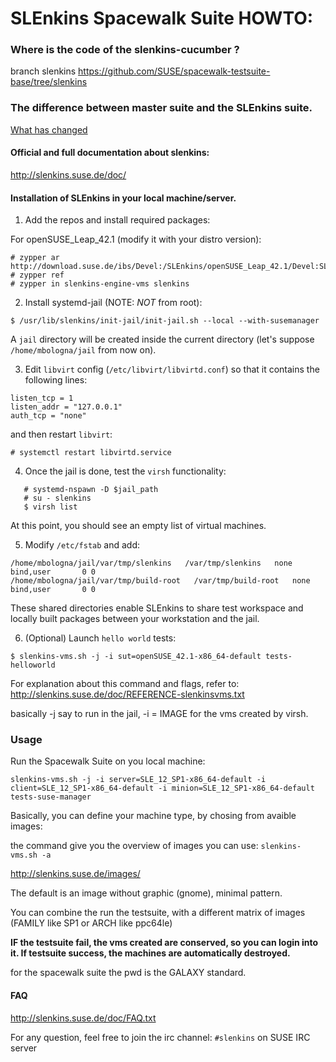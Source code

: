 # SLEnkins Spacewalk Suite HOWTO:

### Where is the code of the slenkins-cucumber ?
branch slenkins
https://github.com/SUSE/spacewalk-testsuite-base/tree/slenkins

### The difference between master suite and the SLEnkins suite.
[What has changed](changes.md)

#### Official and full documentation about slenkins:
http://slenkins.suse.de/doc/

#### Installation of SLEnkins in your local machine/server.

1. Add the repos and install required packages:
   
For openSUSE_Leap_42.1 (modify it with your distro version):

```
# zypper ar http://download.suse.de/ibs/Devel:/SLEnkins/openSUSE_Leap_42.1/Devel:SLEnkins.repo
# zypper ref
# zypper in slenkins-engine-vms slenkins
```

2. Install systemd-jail (NOTE: *NOT* from root):

```
$ /usr/lib/slenkins/init-jail/init-jail.sh --local --with-susemanager
```

A `jail` directory will be created inside the current directory (let's suppose `/home/mbologna/jail` from now on).
   
3. Edit `libvirt` config (`/etc/libvirt/libvirtd.conf`) so that it contains the following lines:

```
listen_tcp = 1
listen_addr = "127.0.0.1"
auth_tcp = "none"
```

and then restart `libvirt`:

```
# systemctl restart libvirtd.service
```

4. Once the jail is done, test the `virsh` functionality:
```
   # systemd-nspawn -D $jail_path
   # su - slenkins
   $ virsh list
```

At this point, you should see an empty list of virtual machines.

5. Modify `/etc/fstab` and add:

```
/home/mbologna/jail/var/tmp/slenkins   /var/tmp/slenkins   none   bind,user       0 0
/home/mbologna/jail/var/tmp/build-root   /var/tmp/build-root   none   bind,user       0 0
```

These shared directories enable SLEnkins to share test workspace and locally built packages between your workstation and the jail. 

6. (Optional) Launch `hello world` tests:

```
$ slenkins-vms.sh -j -i sut=openSUSE_42.1-x86_64-default tests-helloworld
```

For explanation about this command and flags, refer to:
http://slenkins.suse.de/doc/REFERENCE-slenkinsvms.txt

basically -j say to run in the jail, -i = IMAGE for the vms created by virsh.

### Usage

Run the Spacewalk Suite on you local machine:

```
slenkins-vms.sh -j -i server=SLE_12_SP1-x86_64-default -i client=SLE_12_SP1-x86_64-default -i minion=SLE_12_SP1-x86_64-default tests-suse-manager
```

Basically, you can define your machine type, by chosing from avaible images:

the command give you the overview of images you can use:
``` slenkins-vms.sh -a ```

http://slenkins.suse.de/images/

The default is an image without graphic (gnome), minimal pattern.

You can combine the run the testsuite, with a different matrix of images (FAMILY like SP1 or ARCH like ppc64le)

**IF the testsuite fail, the vms created are conserved, so you can login into it. If testsuite success, the machines are automatically destroyed.**

for the spacewalk suite the pwd is the GALAXY standard.

#### FAQ

http://slenkins.suse.de/doc/FAQ.txt

For any question, feel free to join the irc channel:
`#slenkins` on SUSE IRC server


